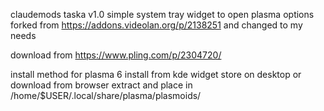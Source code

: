 claudemods taska v1.0
simple system tray widget to open plasma options
forked from https://addons.videolan.org/p/2138251 and changed to my needs

download from https://www.pling.com/p/2304720/

install method for plasma 6
install from kde widget store on desktop or download from browser extract and place in /home/$USER/.local/share/plasma/plasmoids/
